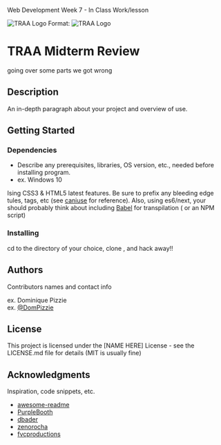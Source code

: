 Web Development Week 7 - In Class Work/lesson


![TRAA Logo](WD_Week7_InClass/images/logo.jpg)
Format: ![TRAA Logo](http://www.anglers.org/)
# TRAA Midterm Review

going over some parts we got wrong

## Description

An in-depth paragraph about your project and overview of use.

## Getting Started

### Dependencies

* Describe any prerequisites, libraries, OS version, etc., needed before installing program.
* ex. Windows 10

Ising CSS3 & HTML5 latest features. Be sure to prefix any bleeding edge tules, tags, etc (see [caniuse](https://caniuse.com/) for reference). Also, using es6/next, your should probably think about including [Babel](https://babeljs.io/) for transpilation ( or an NPM script)

### Installing

cd to the directory of your choice, clone , and hack away!!

## Authors

Contributors names and contact info

ex. Dominique Pizzie  
ex. [@DomPizzie](https://twitter.com/dompizzie)



## License

This project is licensed under the [NAME HERE] License - see the LICENSE.md file for details (MIT is usually fine)

## Acknowledgments

Inspiration, code snippets, etc.
* [awesome-readme](https://github.com/matiassingers/awesome-readme)
* [PurpleBooth](https://gist.github.com/PurpleBooth/109311bb0361f32d87a2)
* [dbader](https://github.com/dbader/readme-template)
* [zenorocha](https://gist.github.com/zenorocha/4526327)
* [fvcproductions](https://gist.github.com/fvcproductions/1bfc2d4aecb01a834b46)
